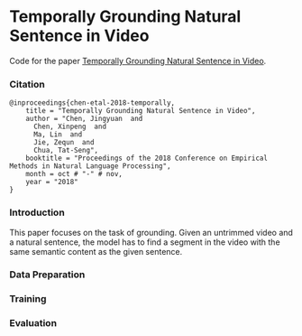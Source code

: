 # Temporally Grounding Natural Sentence in Video

Code for the paper [Temporally Grounding Natural Sentence in Video](https://ai.tencent.com/ailab/media/publications/temporally-grounding-natural-ma_lin_(oral).pdf).<br/>

### Citation

```
@inproceedings{chen-etal-2018-temporally,
    title = "Temporally Grounding Natural Sentence in Video",
    author = "Chen, Jingyuan  and
      Chen, Xinpeng  and
      Ma, Lin  and
      Jie, Zequn  and
      Chua, Tat-Seng",
    booktitle = "Proceedings of the 2018 Conference on Empirical Methods in Natural Language Processing",
    month = oct # "-" # nov,
    year = "2018"
}
```
### Introduction

This paper focuses on the task of grounding. Given an untrimmed video and a natural sentence, the model has to find a segment in the video with the same semantic content as the given sentence. 




### Data Preparation




### Training




### Evaluation




